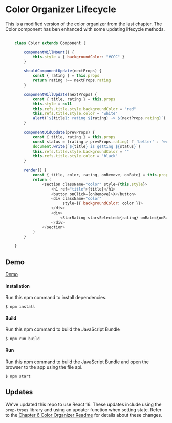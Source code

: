 Color Organizer Lifecycle
=====================
This is a modified version of the color organizer from the last chapter. The Color component has ben enhanced with
some updating lifecycle methods.

```javascript

    class Color extends Component {

        componentWillMount() {
            this.style = { backgroundColor: "#CCC" }
        }

        shouldComponentUpdate(nextProps) {
            const { rating } = this.props
            return rating !== nextProps.rating
        }

        componentWillUpdate(nextProps) {
            const { title, rating } = this.props
            this.style = null
            this.refs.title.style.backgroundColor = "red"
            this.refs.title.style.color = "white"
            alert(`${title}: rating ${rating} -> ${nextProps.rating}`)
        }

        componentDidUpdate(prevProps) {
            const { title, rating } = this.props
            const status = (rating > prevProps.rating) ? 'better' : 'worse'
            document.write(`${title} is getting ${status}`)
            this.refs.title.style.backgroundColor = ""
            this.refs.title.style.color = "black"
        }

        render() {
            const { title, color, rating, onRemove, onRate} = this.props
            return (
                <section className="color" style={this.style}>
                    <h1 ref="title">{title}</h1>
                    <button onClick={onRemove}>X</button>
                    <div className="color"
                         style={{ backgroundColor: color }}>
                    </div>
                    <div>
                        <StarRating starsSelected={rating} onRate={onRate}/>
                    </div>
                </section>
            )
        }

    }

```

Demo
-------------
[Demo](https://rawgit.com/MoonHighway/learning-react/master/chapter-07/color-organizer/dist/index.html)


#### Installation
Run this npm command to install dependencies.
```
$ npm install
```

#### Build
Run this npm command to build the JavaScript Bundle
```
$ npm run build
```

#### Run
Run this npm command to build the JavaScript Bundle and open the browser to the app using the file api.
```
$ npm start
```

Updates
-------------
We've updated this repo to use React 16. These updates include using the `prop-types` library
and using an updater function when setting state. Refer to the [Chapter 6 Color Organizer Readme](https://github.com/MoonHighway/learning-react/tree/master/chapter-06/color-organizer)
for details about these changes.
